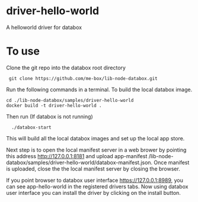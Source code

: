 # driver-hello-world

A helloworld driver for databox


# To use 

Clone the git repo into the databox root directory 

     git clone https://github.com/me-box/lib-node-databox.git

Run the following commands in a terminal. To build the local databox image. 
 

```
cd ./lib-node-databox/samples/driver-hello-world
docker build -t driver-hello-world .
```
    
 Then run (If databox is not running)
 
      ./databox-start 
      
      
This will build all the local databox images and set up the local app store.

Next step is to open the local manifest server in a web brower by pointing this address http://127.0.0.1:8181 and upload app-manifest /lib-node-databox/samples/driver-hello-world/databox-manifest.json. Once manifest is uploaded, close the the local manifest server by closing the browser.

If you point browser to databox user interface https://127.0.0.1:8989, you can see app-hello-world in the registered drivers tabs. Now using databox user interface you can install  the driver by clicking on the install button.
